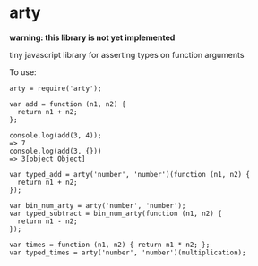 arty
=====

**warning: this library is not yet implemented**

tiny javascript library for asserting types on function arguments

To use:

    arty = require('arty');

    var add = function (n1, n2) {
      return n1 + n2;
    };

    console.log(add(3, 4));
    => 7
    console.log(add(3, {}))
    => 3[object Object]

    var typed_add = arty('number', 'number')(function (n1, n2) {
      return n1 + n2;
    });

    var bin_num_arty = arty('number', 'number');
    var typed_subtract = bin_num_arty(function (n1, n2) {
      return n1 - n2;
    });

    var times = function (n1, n2) { return n1 * n2; };
    var typed_times = arty('number', 'number')(multiplication);

